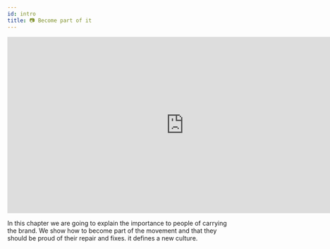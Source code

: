 ```yaml
---
id: intro
title: 📷 Become part of it
---
```

<div class="videocontainer">
  <iframe width="800" height="400" src="https://www.youtube.com/embed/NpEaa2P7qZI" frameborder="0" allow="accelerometer; autoplay; encrypted-media; gyroscope; picture-in-picture" allowfullscreen></iframe>
</div>

In this chapter we are going to explain the importance to people of carrying the brand. We show how to become part of the movement and that they should be proud of their repair and fixes. it defines a new culture.
